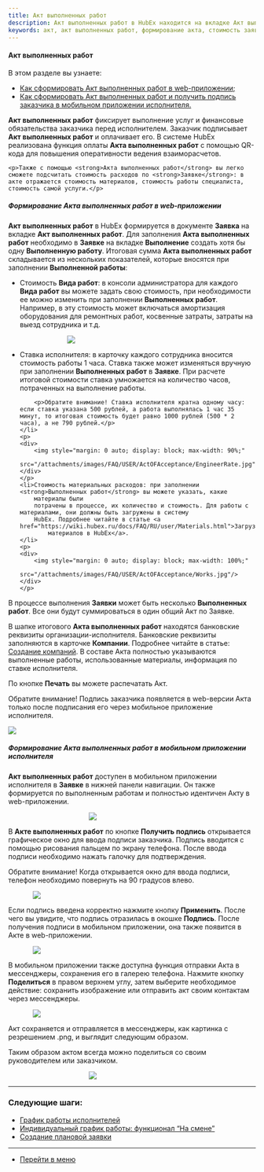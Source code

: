 ```yaml
---
title: Акт выполненных работ
description: Акт выполненных работ в HubEx находится на вкладке Акт выполненных работ в Заявке. Для формирования Акта необходимо создать в Заявке хотя бы одну выполненную работу на вкладке Выполнение. Итоговая сумма Акта скалдывается из показателей, внесенных в выполненные работы.
keywords: акт, акт выполненных работ, формирование акта, стоимость заявки, расходы по заявке, подпись заказчика, подпись акта, hubex, хабекс, хубекс, хабикс
---
```


#### Акт выполненных работ
В этом разделе вы узнаете:
<html>
<meta charset="utf-8">
<ul>
    <li><a href="#actweb">Как сформировать Акт выполненных работ в web-приложении;</a></li>
    <li><a href="#actmob">Как сформировать Акт выполненных работ и получить подпись заказчика в мобильном приложении
        исполнителя.</a></li>
</ul>
</html>

<body>
<p><strong>Акт выполненных работ</strong> фиксирует выполнение услуг и финансовые обязательства заказчика перед
    исполнителем. Заказчик
    подписывает <strong>Акт выполненных работ</strong> и оплачивает его. В системе HubEx реализована функция оплаты <strong>Акта выполненных работ</strong> с помощью
    QR-кода для повышения оперативности ведения взаиморасчетов.</p>

    <p>Также с помощью <strong>Акта выполненных работ</strong> вы легко сможете подсчитать стоимость расходов по <strong>Заявке</strong>: в акте отражается стоимость материалов, стоимость работы специалиста, стоимость самой услуги.</p>

<h5 id="actweb">Формирование Акта выполненных работ в web-приложении</h5>
<p><strong>Акт выполненных работ</strong> в HubEx формируется в документе <strong>Заявка</strong> на вкладке <strong>Акт
    выполненных работ</strong>. Для заполнения <strong>Акта выполненных работ</strong> необходимо в
    <strong>Заявке</strong> на вкладке <strong>Выполнение</strong> создать хотя бы
    одну <strong>Выполненную работу</strong>. Итоговая сумма <strong>Акта выполненных работ</strong> складывается из
    нескольких показателей, которые
    вносятся при заполнении <strong>Выполненной работы</strong>:</p>
<ul>
    <li>Стоимость <strong>Вида работ</strong>: в консоли администратора для каждого <strong>Вида работ</strong> вы
        можете задать свою стоимость, при
        необходимости ее можно изменить при заполнении <strong>Выполненных работ</strong>. Например, в эту
        стоимость может включаться амортизация оборудования для ремонтных работ, косвенные затраты, затраты на выезд
        сотрудника и т.д.
    </li>
    <p>
    <div>
        <img style="margin: 0 auto; display: block; max-width: 60%;"
             src="/attachments/images/FAQ/USER/ActOFAcceptance/WorkRate.jpg"/>
    </div>
    </p>
    <li>Ставка исполнителя: в карточку каждого сотрудника вносится стоимость работы 1 часа. Ставка также может
        изменяться вручную при заполнении <strong>Выполненных работ</strong> в <strong>Заявке</strong>. При расчете
        итоговой стоимости ставка умножается
        на количество часов, потраченных на выполнение работы. 
        
        <p>Обратите внимание! Ставка исполнителя кратна одному часу: если ставка указана 500 рублей, а работа выполнялась 1 час 35 минут, то итоговая стоимость будет равно 1000 рублей (500 * 2 часа), а не 790 рублей.</p>
    </li>
    <p>
    <div>
        <img style="margin: 0 auto; display: block; max-width: 90%;"
             src="/attachments/images/FAQ/USER/ActOFAcceptance/EngineerRate.jpg"/>
    </div>
    </p>
    <li>Стоимость материальных расходов: при заполнении <strong>Выполненных работ</strong> вы можете указать, какие
        материалы были
        потрачены в процессе, их количество и стоимость. Для работы с материалами, они должны быть загружены в систему
        HubEx. Подробнее читайте в статье <a href="https://wiki.hubex.ru/docs/FAQ/RU/user/Materials.html">Загрузка
            материалов в HubEx</a>.
    </li>
    <p>
    <div>
        <img style="margin: 0 auto; display: block; max-width: 100%;"
             src="/attachments/images/FAQ/USER/ActOFAcceptance/Works.jpg"/>
    </div>
    </p>
</ul>

<p>В процессе выполнения <strong>Заявки</strong> может быть несколько <strong>Выполненных работ</strong>. Все они будут
    суммироваться в один общий Акт по
    Заявке.</p>
<p>В шапке итогового <strong>Акта выполненных работ</strong> находятся банковские реквизиты
    организации-исполнителя. Банковские реквизиты заполняются в карточке <strong>Компании</strong>. Подробнее читайте в
    статье: <a
            href="https://wiki.hubex.ru/docs/FAQ/RU/user/CreatingCompany.html">Создание компаний</a>.
    В составе Акта полностью указываются выполненные работы, использованные материалы, информация по ставке исполнителя.
</p>
<p>По кнопке <strong>Печать</strong> вы можете распечатать Акт. </p>
<p>Обратите внимание! Подпись заказчика появляется в web-версии Акта только после подписания его через мобильное
    приложение исполнителя.</p>

<div>
    <img style="margin: 0 auto; display: block; max-width: 100%;"
         src="/attachments/images/FAQ/USER/ActOFAcceptance/Act.jpg"/>
</div>

<h5 id="actmob">Формирование Акта выполненных работ в мобильном приложении исполнителя</h5>
<p><strong>Акт выполненных работ</strong> доступен в мобильном приложении исполнителя в <strong>Заявке</strong> в нижней панели навигации. Он также формируется по
    выполненным работам и полностью идентичен Акту в web-приложении.</p>
<div>
    <img style="margin: 0 auto; display: block; max-width: 35%;"
         src="/attachments/images/FAQ/USER/ActOFAcceptance/ActMob.jpg"/>
</div>
<p>В <strong>Акте выполненных работ</strong> по кнопке <strong>Получить подпись</strong> открывается графическое окно для ввода подписи заказчика. Подпись вводится
    с помощью рисования пальцем по экрану телефона. После ввода подписи необходимо нажать галочку для подтверждения.</p>
<p>Обратите внимание! Когда открывается окно для ввода подписи, телефон необходимо повернуть на 90 градусов влево.</p>
<div>
    <img style="margin: 0 auto; display: block; max-width: 80%;"
         src="/attachments/images/FAQ/USER/ActOFAcceptance/ActMob2.jpg"/>
</div>
<p>Если подпись введена корректно нажмите кнопку <strong>Применить</strong>. После чего вы увидите, что подпись отразилась в окошке
    <strong>Подпись</strong>. После получения подписи в мобильном приложении, она также появится в Акте в web-приложении.</p>
<div>
    <img style="margin: 0 auto; display: block; max-width: 80%;"
         src="/attachments/images/FAQ/USER/ActOFAcceptance/ActMob3.jpg"/>
</div>

<p>В мобильном приложении также доступна функция отправки Акта в мессенджеры, сохранения его в галерею телефона. Нажмите кнопку <strong>Поделиться</strong> в правом верхнем углу, затем выберите необходимое действие: сохранить изображение или отправить акт своим контактам через мессенджеры.</p>
<div>
    <img style="margin: 0 auto; display: block; max-width: 80%;"
         src="/attachments/images/FAQ/USER/ActOFAcceptance/ActMob4.jpg"/>
</div>

<p>Акт сохраняется и отправляется в мессенджеры, как картинка с резрешением .png, и выглядит следующим образом.</p>
<p>Таким образом актом всегда можно поделиться со своим руководителем или заказчиком.</p>
<div>
    <img style="margin: 0 auto; display: block; max-width: 35%;"
         src="/attachments/images/FAQ/USER/ActOFAcceptance/ActMob5.jpg"/>
</div>


</body>
<!--<h5 id="payment">Счет на оплату заказчику и оплата Акта</h5>
ДОБАВИТЬ КОГДА ПОЯВЯТСЯ ОБНОВЛЕНИЯ!!!!!!!!!!!!!!-->



___
### Следующие шаги:
- [График работы исполнителей](./Schedule.md)
- [Индивидуальный график работы: функционал “На смене”](./OnDuty.md)
- [Создание плановой заявки](./PlannedTickets.md)

____
- [Перейти в меню](http://wiki.hubex.ru)
